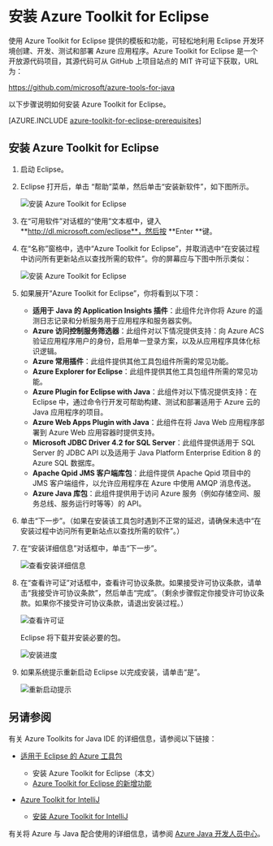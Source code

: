<!-- Remove intelij, hello world for temp -->
<properties
	pageTitle="安装 Azure Toolkit for Eclipse | Azure"
	description="了解如何安装 Azure Toolkit for Eclipse。"
	services=""
	documentationCenter="java"
	authors="rmcmurray"
	manager="wpickett"
	editor=""/>  


<tags
	ms.service="multiple"
	ms.workload="na"
	ms.tgt_pltfrm="multiple"
	ms.devlang="Java"
	ms.topic="article"
	ms.date="11/01/2016" 
	wacn.date="12/05/2016" 
	ms.author="robmcm"/>

<!-- Legacy MSDN URL = https://msdn.microsoft.com/library/azure/hh690946.aspx -->

# 安装 Azure Toolkit for Eclipse
使用 Azure Toolkit for Eclipse 提供的模板和功能，可轻松地利用 Eclipse 开发环境创建、开发、测试和部署 Azure 应用程序。Azure Toolkit for Eclipse 是一个开放源代码项目，其源代码可从 GitHub 上项目站点的 MIT 许可证下获取，URL 为：

<https://github.com/microsoft/azure-tools-for-java>

以下步骤说明如何安装 Azure Toolkit for Eclipse。

[AZURE.INCLUDE [azure-toolkit-for-eclipse-prerequisites](../../includes/azure-toolkit-for-eclipse-prerequisites.md)]

## 安装 Azure Toolkit for Eclipse
1. 启动 Eclipse。
2. Eclipse 打开后，单击 “帮助”菜单，然后单击“安装新软件”，如下图所示。
   
    ![安装 Azure Toolkit for Eclipse][01]  

3. 在“可用软件”对话框的“使用”文本框中，键入**http://dl.microsoft.com/eclipse**，然后按 **Enter **键。
4. 在“名称”窗格中，选中“Azure Toolkit for Eclipse”，并取消选中“在安装过程中访问所有更新站点以查找所需的软件”。你的屏幕应与下图中所示类似：
   
    ![安装 Azure Toolkit for Eclipse][02]
5. 如果展开“Azure Toolkit for Eclipse”，你将看到以下项：
   
   * **适用于 Java 的 Application Insights 插件**：此组件允许你将 Azure 的遥测日志记录和分析服务用于应用程序和服务器实例。
   * **Azure 访问控制服务筛选器**：此组件对以下情况提供支持：向 Azure ACS 验证应用程序用户的身份，启用单一登录方案，以及从应用程序具体化标识逻辑。
   * **Azure 常用插件**：此组件提供其他工具包组件所需的常见功能。
   * **Azure Explorer for Eclipse**：此组件提供其他工具包组件所需的常见功能。
   * **Azure Plugin for Eclipse with Java**：此组件对以下情况提供支持：在 Eclipse 中，通过命令行开发可帮助构建、测试和部署适用于 Azure 云的 Java 应用程序的项目。
    * **Azure Web Apps Plugin with Java**：此组件在将 Java Web 应用程序部署到 Azure Web 应用容器时提供支持。
    * **Microsoft JDBC Driver 4.2 for SQL Server**：此组件提供适用于 SQL Server 的 JDBC API 以及适用于 Java Platform Enterprise Edition 8 的 Azure SQL 数据库。
    * **Apache Qpid JMS 客户端库包**：此组件提供 Apache Qpid 项目中的 JMS 客户端组件，以允许应用程序在 Azure 中使用 AMQP 消息传送。
    * **Azure Java 库包**：此组件提供用于访问 Azure 服务（例如存储空间、服务总线、服务运行时等等）的 API。
6. 单击“下一步”。（如果在安装该工具包时遇到不正常的延迟，请确保未选中“在安装过程中访问所有更新站点以查找所需的软件”。）
7. 在“安装详细信息”对话框中，单击“下一步”。
   
    ![查看安装详细信息][03]  

8. 在“查看许可证”对话框中，查看许可协议条款。如果接受许可协议条款，请单击“我接受许可协议条款”，然后单击“完成”。（剩余步骤假定你接受许可协议条款。如果你不接受许可协议条款，请退出安装过程。）
   
    ![查看许可证][04]  

   
    Eclipse 将下载并安装必要的包。
   
    ![安装进度][05]  

9. 如果系统提示重新启动 Eclipse 以完成安装，请单击“是”。
   
    ![重新启动提示][06]  


## 另请参阅
有关 Azure Toolkits for Java IDE 的详细信息，请参阅以下链接：

- [适用于 Eclipse 的 Azure 工具包]
  - 安装 Azure Toolkit for Eclipse（本文）
  - [Azure Toolkit for Eclipse 的新增功能]

- [Azure Toolkit for IntelliJ]
  - [安装 Azure Toolkit for IntelliJ]

有关将 Azure 与 Java 配合使用的详细信息，请参阅 [Azure Java 开发人员中心]。

<!-- URL List -->


[适用于 Eclipse 的 Azure 工具包]: /documentation/articles/azure-toolkit-for-eclipse/
[Azure Toolkit for IntelliJ]: /documentation/articles/azure-toolkit-for-intellij/
[在 Eclipse 中创建 Azure 的 Hello World Web 应用]: /documentation/articles/app-service-web-eclipse-create-hello-world-web-app/
[在 IntelliJ 中创建 Azure 的 Hello World Web 应用]: /documentation/articles/app-service-web-intellij-create-hello-world-web-app/
[Installing the Azure Toolkit for Eclipse]: /documentation/articles/azure-toolkit-for-eclipse-installation/
[安装 Azure Toolkit for IntelliJ]: /documentation/articles/azure-toolkit-for-intellij-installation/
[Azure Toolkit for Eclipse 的新增功能]: /documentation/articles/azure-toolkit-for-eclipse-whats-new/
[Azure Toolkit for IntelliJ 中的新增功能]: /documentation/articles/azure-toolkit-for-intellij-whats-new/

[Azure Java 开发人员中心]: /develop/java/

<!-- IMG List -->

[01]: ./media/azure-toolkit-for-eclipse-installation/eclipse-installation-01.png
[02]: ./media/azure-toolkit-for-eclipse-installation/eclipse-installation-02.png
[03]: ./media/azure-toolkit-for-eclipse-installation/eclipse-installation-03.png
[04]: ./media/azure-toolkit-for-eclipse-installation/eclipse-installation-04.png
[05]: ./media/azure-toolkit-for-eclipse-installation/eclipse-installation-05.png
[06]: ./media/azure-toolkit-for-eclipse-installation/eclipse-installation-06.png


<!---HONumber=Mooncake_1128_2016-->